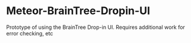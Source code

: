 # Meteor-BrainTree-Dropin-UI
Prototype of using the BrainTree Drop-in UI.  Requires additional work for error checking, etc
